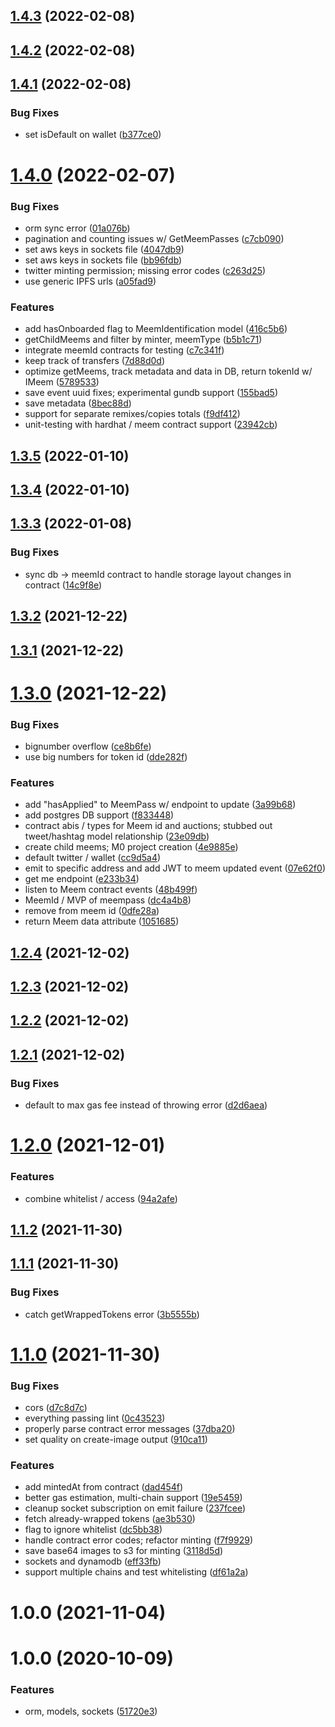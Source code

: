 ## [1.4.3](https://github.com/meemproject/meem-api-aws/compare/v1.4.2...v1.4.3) (2022-02-08)

## [1.4.2](https://github.com/meemproject/meem-api-aws/compare/v1.4.1...v1.4.2) (2022-02-08)

## [1.4.1](https://github.com/meemproject/meem-api-aws/compare/v1.4.0...v1.4.1) (2022-02-08)


### Bug Fixes

* set isDefault on wallet ([b377ce0](https://github.com/meemproject/meem-api-aws/commit/b377ce0))

# [1.4.0](https://github.com/meemproject/meem-api-aws/compare/v1.3.5...v1.4.0) (2022-02-07)


### Bug Fixes

* orm sync error ([01a076b](https://github.com/meemproject/meem-api-aws/commit/01a076b))
* pagination and counting issues w/ GetMeemPasses ([c7cb090](https://github.com/meemproject/meem-api-aws/commit/c7cb090))
* set aws keys in sockets file ([4047db9](https://github.com/meemproject/meem-api-aws/commit/4047db9))
* set aws keys in sockets file ([bb96fdb](https://github.com/meemproject/meem-api-aws/commit/bb96fdb))
* twitter minting permission; missing error codes ([c263d25](https://github.com/meemproject/meem-api-aws/commit/c263d25))
* use generic IPFS urls ([a05fad9](https://github.com/meemproject/meem-api-aws/commit/a05fad9))


### Features

* add hasOnboarded flag to MeemIdentification model ([416c5b6](https://github.com/meemproject/meem-api-aws/commit/416c5b6))
* getChildMeems and filter by minter, meemType ([b5b1c71](https://github.com/meemproject/meem-api-aws/commit/b5b1c71))
* integrate meemId contracts for testing ([c7c341f](https://github.com/meemproject/meem-api-aws/commit/c7c341f))
* keep track of transfers ([7d88d0d](https://github.com/meemproject/meem-api-aws/commit/7d88d0d))
* optimize getMeems, track metadata and data in DB, return tokenId w/ IMeem ([5789533](https://github.com/meemproject/meem-api-aws/commit/5789533))
* save event uuid fixes; experimental gundb support ([155bad5](https://github.com/meemproject/meem-api-aws/commit/155bad5))
* save metadata ([8bec88d](https://github.com/meemproject/meem-api-aws/commit/8bec88d))
* support for separate remixes/copies totals ([f9df412](https://github.com/meemproject/meem-api-aws/commit/f9df412))
* unit-testing with hardhat / meem contract support ([23942cb](https://github.com/meemproject/meem-api-aws/commit/23942cb))

## [1.3.5](https://github.com/meemproject/meem-api-aws/compare/v1.3.4...v1.3.5) (2022-01-10)

## [1.3.4](https://github.com/meemproject/meem-api-aws/compare/v1.3.3...v1.3.4) (2022-01-10)

## [1.3.3](https://github.com/meemproject/meem-api-aws/compare/v1.3.2...v1.3.3) (2022-01-08)


### Bug Fixes

* sync db -> meemId contract to handle storage layout changes in contract ([14c9f8e](https://github.com/meemproject/meem-api-aws/commit/14c9f8e))

## [1.3.2](https://github.com/meemproject/meem-api-aws/compare/v1.3.1...v1.3.2) (2021-12-22)

## [1.3.1](https://github.com/meemproject/meem-api-aws/compare/v1.3.0...v1.3.1) (2021-12-22)

# [1.3.0](https://github.com/meemproject/meem-api-aws/compare/v1.2.4...v1.3.0) (2021-12-22)


### Bug Fixes

* bignumber overflow ([ce8b6fe](https://github.com/meemproject/meem-api-aws/commit/ce8b6fe))
* use big numbers for token id ([dde282f](https://github.com/meemproject/meem-api-aws/commit/dde282f))


### Features

* add "hasApplied" to MeemPass w/ endpoint to update ([3a99b68](https://github.com/meemproject/meem-api-aws/commit/3a99b68))
* add postgres DB support ([f833448](https://github.com/meemproject/meem-api-aws/commit/f833448))
* contract abis / types for Meem id and auctions; stubbed out tweet/hashtag model relationship ([23e09db](https://github.com/meemproject/meem-api-aws/commit/23e09db))
* create child meems; M0 project creation ([4e9885e](https://github.com/meemproject/meem-api-aws/commit/4e9885e))
* default twitter / wallet ([cc9d5a4](https://github.com/meemproject/meem-api-aws/commit/cc9d5a4))
* emit to specific address and add JWT to meem updated event ([07e62f0](https://github.com/meemproject/meem-api-aws/commit/07e62f0))
* get me endpoint ([e233b34](https://github.com/meemproject/meem-api-aws/commit/e233b34))
* listen to Meem contract events ([48b499f](https://github.com/meemproject/meem-api-aws/commit/48b499f))
* MeemId / MVP of meempass ([dc4a4b8](https://github.com/meemproject/meem-api-aws/commit/dc4a4b8))
* remove from meem id ([0dfe28a](https://github.com/meemproject/meem-api-aws/commit/0dfe28a))
* return Meem data attribute ([1051685](https://github.com/meemproject/meem-api-aws/commit/1051685))

## [1.2.4](https://github.com/meemproject/meem-api-aws/compare/v1.2.3...v1.2.4) (2021-12-02)

## [1.2.3](https://github.com/meemproject/meem-api-aws/compare/v1.2.2...v1.2.3) (2021-12-02)

## [1.2.2](https://github.com/meemproject/meem-api-aws/compare/v1.2.1...v1.2.2) (2021-12-02)

## [1.2.1](https://github.com/meemproject/meem-api-aws/compare/v1.2.0...v1.2.1) (2021-12-02)


### Bug Fixes

* default to max gas fee instead of throwing error ([d2d6aea](https://github.com/meemproject/meem-api-aws/commit/d2d6aea))

# [1.2.0](https://github.com/meemproject/meem-api-aws/compare/v1.1.2...v1.2.0) (2021-12-01)


### Features

* combine whitelist / access ([94a2afe](https://github.com/meemproject/meem-api-aws/commit/94a2afe))

## [1.1.2](https://github.com/meemproject/meem-api-aws/compare/v1.1.1...v1.1.2) (2021-11-30)

## [1.1.1](https://github.com/meemproject/meem-api-aws/compare/v1.1.0...v1.1.1) (2021-11-30)


### Bug Fixes

* catch getWrappedTokens error ([3b5555b](https://github.com/meemproject/meem-api-aws/commit/3b5555b))

# [1.1.0](https://github.com/meemproject/meem-api-aws/compare/v1.0.0...v1.1.0) (2021-11-30)


### Bug Fixes

* cors ([d7c8d7c](https://github.com/meemproject/meem-api-aws/commit/d7c8d7c))
* everything passing lint ([0c43523](https://github.com/meemproject/meem-api-aws/commit/0c43523))
* properly parse contract error messages ([37dba20](https://github.com/meemproject/meem-api-aws/commit/37dba20))
* set quality on create-image output ([910ca11](https://github.com/meemproject/meem-api-aws/commit/910ca11))


### Features

* add mintedAt from contract ([dad454f](https://github.com/meemproject/meem-api-aws/commit/dad454f))
* better gas estimation, multi-chain support ([19e5459](https://github.com/meemproject/meem-api-aws/commit/19e5459))
* cleanup socket subscription on emit failure ([237fcee](https://github.com/meemproject/meem-api-aws/commit/237fcee))
* fetch already-wrapped tokens ([ae3b530](https://github.com/meemproject/meem-api-aws/commit/ae3b530))
* flag to ignore whitelist ([dc5bb38](https://github.com/meemproject/meem-api-aws/commit/dc5bb38))
* handle contract error codes; refactor minting ([f7f9929](https://github.com/meemproject/meem-api-aws/commit/f7f9929))
* save base64 images to s3 for minting ([3118d5d](https://github.com/meemproject/meem-api-aws/commit/3118d5d))
* sockets and dynamodb ([eff33fb](https://github.com/meemproject/meem-api-aws/commit/eff33fb))
* support multiple chains and test whitelisting ([df61a2a](https://github.com/meemproject/meem-api-aws/commit/df61a2a))

# 1.0.0 (2021-11-04)

# 1.0.0 (2020-10-09)


### Features

* orm, models, sockets ([51720e3](https://github.com/kengoldfarb/starter-api/commit/51720e3))
